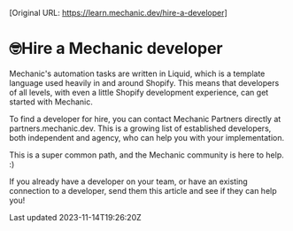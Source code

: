 [Original URL: https://learn.mechanic.dev/hire-a-developer]

# 🤓Hire a Mechanic developer

Mechanic's automation tasks are written in Liquid, which is a template language used heavily in and around Shopify. This means that developers of all levels, with even a little Shopify development experience, can get started with Mechanic.

To find a developer for hire, you can contact Mechanic Partners directly at partners.mechanic.dev. This is a growing list of established developers, both independent and agency, who can help you with your implementation.

This is a super common path, and the Mechanic community is here to help. :)

If you already have a developer on your team, or have an existing connection to a developer, send them this article and see if they can help you!

Last updated 2023-11-14T19:26:20Z
